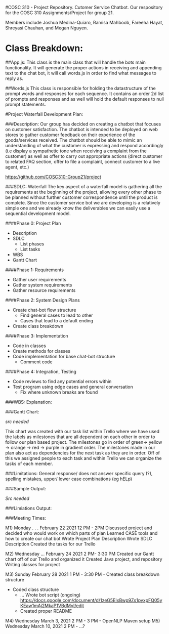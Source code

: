 #COSC 310 - Project Repository. Cutomer Service Chatbot.
Our respository for the COSC 310 Assignments/Project for group 21.


Members include Joshua Medina-Quiaro, Ramisa Mahboob, Fareeha Hayat, Shreyasi Chauhan, and Megan Nguyen.

# Class Breakdown:

##App.js: 
This class is the main class that will handle the bots main functionality. It will generate the proper actions in receiving and appending text to the chat bot, it will call words.js in order to find what messages to reply as.

##Words.js
This class is responsible for holding the datastructure of the prompt words and responses for each sequence. It contains an order 2d list of prompts and responses and as well will hold the default responses to null prompt statements.

#Project Waterfall Development Plan:

###Description:
Our group has decided on creating a chatbot that focuses on customer satisfaction. The chatbot is intended to be deployed on web stores to gather customer feedback on their experience of the goods/services received. The chatbot should be able to mimic an understanding of what the customer is expressing and respond accordingly (i.e display a sympathetic tone when receiving a complaint from the customer) as well as offer to carry out appropriate actions (direct customer to related FAQ section, offer to file a complaint, connect customer to a live agent, etc.)

https://github.com/COSC310-Group21/project

###SDLC: Waterfall
The key aspect of a waterfall model is gathering all the requirements at the beginning of the project, allowing every other phase to be planned without further customer correspondence until the product is complete. Since the customer service bot we are developing is a relatively simple one and we already know the deliverables we can easily use a sequential development model. 

####Phase 0: Project Plan
- Description
- SDLC
  - List phases
  - List tasks
- WBS
- Gantt Chart

####Phase 1: Requirements
- Gather user requirements
- Gather system requirements
- Gather resource requirements

####Phase 2: System Design Plans
- Create chat-bot flow structure
  - Find general cases to lead to other
  - Cases that lead to a default ending
- Create class breakdown

####Phase 3: Implementation 
- Code in classes 
- Create methods for classes
- Code implementation for base chat-bot structure
  - Comment code

####Phase 4: Integration, Testing
- Code reviews to find any potential errors within
- Test program using edge cases and general conversation
  - Fix where unknown breaks are found

###WBS:
Explanation:

###Gantt Chart:

*src needed*

This chart was created with our task list within Trello where we have used the labels as milestones that are all dependent on each other in order to follow our plan based project. The milestones go in order of green-> yellow -> orange  -> red -> purple in gradient order. The milestones made in our plan also act as dependencies for the next task as they are in order. Off of this we assigned people to each task and within Trello we can organize the tasks of each member.


###Limitations:
General response/ does not answer specific query (?), spelling mistakes, upper/ lower case combinations (eg hELp)

###Sample Output: 

*Src needed*

###Limiations Output:

###Meeting Times:

M1) Monday . . . February 22 2021 12 PM - 2PM
Discussed project and decided who would work on which parts of plan
Learned CASE tools and how to create our chat bot
Wrote Project Plan Description
Wrote SDLC Description
Created the tasks for our Trello

M2) Wednesday … February 24 2021 2 PM- 3:30 PM
Created our Gantt chart off of our Trello and organized it
Created Java project, and repository
Writing classes for project

M3) Sunday February 28 2021 1 PM - 3:30 PM
	- Created class breakdown structure
- Coded class structure
	- … Wrote bot script (ongoing) https://docs.google.com/document/d/1zeG5EIxBwp9Zs1pyxpFQ05yKEaw1mAj2MkaP1VBdMvI/edit
	- Created proper README

M4) Wednesday March 3, 2021 2 PM - 3 PM
	- OpenNLP Maven setup
M5) Wednesday March 10, 2021 2 PM - …?
